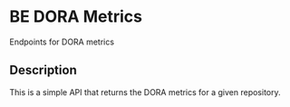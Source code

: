 # BE DORA Metrics

Endpoints for DORA metrics

## Description

This is a simple API that returns the DORA metrics for a given repository.
